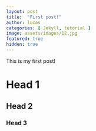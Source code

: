 ```yaml
---
layout: post
title:  "First post!"
author: lucas
categories: [ Jekyll, tutorial ]
image: assets/images/12.jpg
featured: true
hidden: true
---
```


This is my first post!

# Head 1
## Head 2
### Head 3